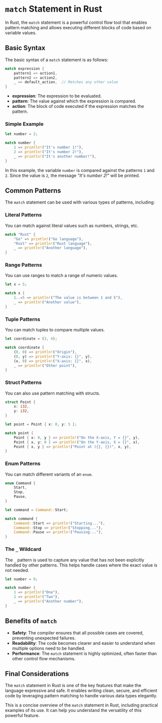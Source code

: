 # `match` Statement in Rust

In Rust, the `match` statement is a powerful control flow tool that enables pattern matching and allows executing different blocks of code based on variable values.

## Basic Syntax

The basic syntax of a `match` statement is as follows:

```rust
match expression {
    pattern1 => action1,
    pattern2 => action2,
    _ => default_action,  // Matches any other value
}
```

- **expression**: The expression to be evaluated.
- **pattern**: The value against which the expression is compared.
- **action**: The block of code executed if the expression matches the pattern.

### Simple Example

```rust
let number = 2;

match number {
    1 => println!("It's number 1!"),
    2 => println!("It's number 2!"),
    _ => println!("It's another number!"),
}
```

In this example, the variable `number` is compared against the patterns `1` and `2`. Since the value is `2`, the message *"It's number 2!"* will be printed.

## Common Patterns

The `match` statement can be used with various types of patterns, including:

### Literal Patterns

You can match against literal values such as numbers, strings, etc.

```rust
match "Rust" {
    "Go" => println!("Go language"),
    "Rust" => println!("Rust language"),
    _ => println!("Another language"),
}
```

### Range Patterns

You can use ranges to match a range of numeric values.

```rust
let x = 5;

match x {
    1..=5 => println!("The value is between 1 and 5"),
    _ => println!("Another value"),
}
```

### Tuple Patterns

You can match tuples to compare multiple values.

```rust
let coordinate = (3, 4);

match coordinate {
    (0, 0) => println!("Origin"),
    (0, y) => println!("Y-axis: {}", y),
    (x, 0) => println!("X-axis: {}", x),
    _ => println!("Other point"),
}
```

### Struct Patterns

You can also use pattern matching with structs.

```rust
struct Point {
    x: i32,
    y: i32,
}

let point = Point { x: 0, y: 5 };

match point {
    Point { x: 0, y } => println!("On the X-axis, Y = {}", y),
    Point { x, y: 0 } => println!("On the Y-axis, X = {}", x),
    Point { x, y } => println!("Point at ({}, {})", x, y),
}
```

### Enum Patterns

You can match different variants of an `enum`.

```rust
enum Command {
    Start,
    Stop,
    Pause,
}

let command = Command::Start;

match command {
    Command::Start => println!("Starting..."),
    Command::Stop => println!("Stopping..."),
    Command::Pause => println!("Pausing..."),
}
```

### The `_` Wildcard

The `_` pattern is used to capture any value that has not been explicitly handled by other patterns. This helps handle cases where the exact value is not needed.

```rust
let number = 9;

match number {
    1 => println!("One"),
    2 => println!("Two"),
    _ => println!("Another number"),
}
```

## Benefits of `match`

- **Safety**: The compiler ensures that all possible cases are covered, preventing unexpected failures.
- **Readability**: The code becomes clearer and easier to understand when multiple options need to be handled.
- **Performance**: The `match` statement is highly optimized, often faster than other control flow mechanisms.

## Final Considerations

The `match` statement in Rust is one of the key features that make the language expressive and safe. It enables writing clean, secure, and efficient code by leveraging pattern matching to handle various data types elegantly.

This is a concise overview of the `match` statement in Rust, including practical examples of its use. It can help you understand the versatility of this powerful feature.

